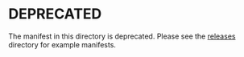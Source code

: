 # DEPRECATED

The manifest in this directory is deprecated. Please see the [releases](/releases) directory for example manifests.
